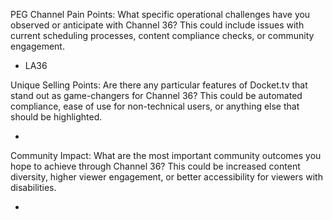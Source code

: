 PEG Channel Pain Points: What specific operational challenges have you observed or anticipate with Channel 36? This could include issues with current scheduling processes, content compliance checks, or community engagement.

- LA36

Unique Selling Points: Are there any particular features of Docket.tv that stand out as game-changers for Channel 36? This could be automated compliance, ease of use for non-technical users, or anything else that should be highlighted.

-

Community Impact: What are the most important community outcomes you hope to achieve through Channel 36? This could be increased content diversity, higher viewer engagement, or better accessibility for viewers with disabilities.

-
